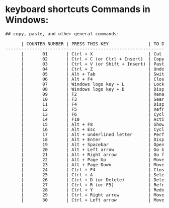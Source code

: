 # keyboard shortcuts Commands in Windows: 

<pre>
## copy, paste, and other general commands: 

      | COUNTER NUMBER | PRESS THIS KEY               | TO DO THIS |
---------------------------------------------------------------------------------------------------------------------------------------------------------------------------------
      |       01       | Ctrl + X                     | Cut the selected item. |
      |       02       | Ctrl + C (or Ctrl + Insert)  | Copy the selected item. |
      |       03       | Ctrl + V (or Shift + Insert) | Paste the selected item. |
      |       04       | Ctrl + Z                     | Undo an action. |
      |       05       | Alt + Tab                    | Switch between open apps. |
      |       06       | Alt + F4                     | Close the active item, or exit the active app. |
      |       07       | Windows logo key + L         | Lock your PC. |
      |       08       | Windows logo key + D         | Display and hide the desktop. |
      |       09       | F2                           | Rename the selected item. |
      |       10       | F3                           | Search for a file or folder in File Explorer. |
      |       11       | F4                           | Display the address bar list in File Explorer. |
      |       12       | F5                           | Refresh the active window. |
      |       13       | F6                           | Cycle through screen elements in a window or on the desktop. |
      |       14       | F10                          | Activate the Menu bar in the active app. |
      |       15       | Alt + F8                     | Show your password on the sign-in screen. |
      |       16       | Alt + Esc                    | Cycle through items in the order in which they were opened. |
      |       17       | Alt + underlined letter      | Perform the command for that letter. |
      |       18       | Alt + Enter                  | Display properties for the selected item. |
      |       19       | Alt + Spacebar               | Open the shortcut menu for the active window. |
      |       20       | Alt + Left arrow             | Go back. |
      |       21       | Alt + Right arrow            | Go forward. |
      |       22       | Alt + Page Up                | Move up one screen. |
      |       23       | Alt + Page Down              | Move down one screen. |
      |       24       | Ctrl + F4                    | Close the active document (in apps that are full-screen and let you have multiple documents open at the same time). |
      |       25       | Ctrl + A                     | Select all items in a document or window. |
      |       26       | Ctrl + D (or Delete)         | Delete the selected item and move it to the Recycle Bin. |
      |       27       | Ctrl + R (or F5)             | Refresh the active window. |
      |       28       | Ctrl + Y             	      | Redo an action. |
      |       29       | Ctrl + Right arrow           | Move the cursor to the beginning of the next word. |
      |       30       | Ctrl + Left arrow            | Move the cursor to the beginning of the previous word. |
      
</pre>
